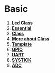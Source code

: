 # Basic

1. **[Led Class](led_class/)**
2. **[Essential](essential/)**
3. **[Class](class/)**
4. **[More about Class](class_more/)**
5. **[Template](template/)**
6. **[GPIO](gpio/)**
7. **[UART](uart/)**
8. **[SYSTICK](systick/)**
9. **[ADC](adc/)**